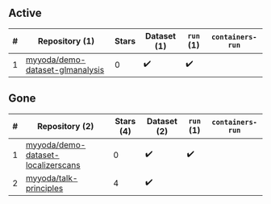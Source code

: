 ## Active
| # | Repository (1) | Stars | Dataset (1) | `run` (1) | `containers-run` |
| --- | --- | --- | --- | --- | --- |
| 1 | [myyoda/demo-dataset-glmanalysis](https://github.com/myyoda/demo-dataset-glmanalysis) | 0 | :heavy_check_mark: | :heavy_check_mark: |  |

## Gone
| # | Repository (2) | Stars (4) | Dataset (2) | `run` (1) | `containers-run` |
| --- | --- | --- | --- | --- | --- |
| 1 | [myyoda/demo-dataset-localizerscans](https://github.com/myyoda/demo-dataset-localizerscans) | 0 | :heavy_check_mark: | :heavy_check_mark: |  |
| 2 | [myyoda/talk-principles](https://github.com/myyoda/talk-principles) | 4 | :heavy_check_mark: |  |  |
